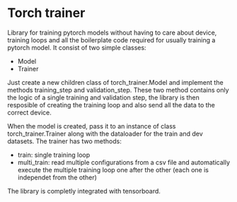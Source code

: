 # Torch trainer

Library for training pytorch models without having to care about device, training loops and all the boilerplate code required for usually training a pytorch model. 
It consist of two simple classes: 
- Model
- Trainer

Just create a new children class of torch_trainer.Model and implement the methods training_step and validation_step. These two method contains only the logic of a single training and validation step, 
the library is then resposible of creating the training loop and also send all the data to the correct device. 

When the model is created, pass it to an instance of class torch_trainer.Trainer along with the dataloader for the train and dev datasets. The trainer has two methods: 
- train: single training loop 
- multi_train: read multiple configurations from a csv file and automatically execute the multiple training loop one after the other (each one is independet from the other)

The library is completly integrated with tensorboard. 

